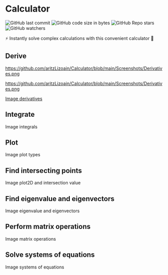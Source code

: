 # Calculator

![GitHub last commit](https://img.shields.io/github/last-commit/aritzLizoain/Calculator)
![GitHub code size in bytes](https://img.shields.io/github/languages/code-size/aritzLizoain/Calculator)
![GitHub Repo stars](https://img.shields.io/github/stars/aritzLizoain/Calculator?style=social)
![GitHub watchers](https://img.shields.io/github/watchers/aritzLizoain/Calculator?style=social)

:zap: Instantly solve complex calculations with this convenient calculator :1234:

## Derive

<https://github.com/aritzLizoain/Calculator/blob/main/Screenshots/Derivatives.png> 


https://github.com/aritzLizoain/Calculator/blob/main/Screenshots/Derivatives.png


[Image derivatives](https://github.com/aritzLizoain/Calculator/blob/main/Screenshots/Derivatives.png)

## Integrate

Image integrals

## Plot

Image plot types

## Find intersecting points

Image plot2D and intersection value

## Find eigenvalue and eigenvectors

Image eigenvalue and eigenvectors

## Perform matrix operations

Image matrix operations

## Solve systems of equations

Image systems of equations
